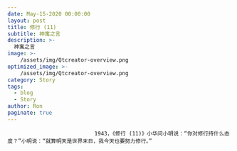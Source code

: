 ```yaml
---
date: May-15-2020 00:00:00
layout: post
title: 修行 (11)
subtitle: 神寓之言
description: >-
  神寓之言
image: >-
    /assets/img/Qtcreator-overview.png
optimized_image: >-
    /assets/img/Qtcreator-overview.png
category: Story
tags:
  - blog
  - Story
author: Ron
paginate: true
---
```


							　　1943，《修行 (11)》小华问小明说：“你对修行持什么态度？”小明说：“就算明天是世界末日，我今天也要努力修行。”
							
							
						